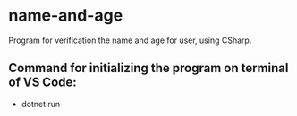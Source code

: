 # name-and-age
Program for verification the name and age for user, using CSharp.

## Command for initializing the program on terminal of VS Code: 
- dotnet run
